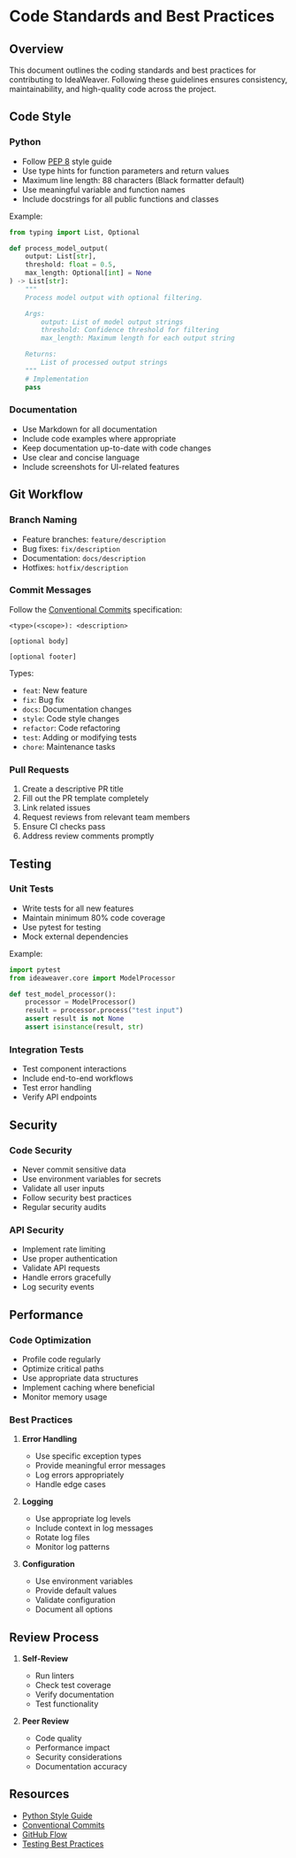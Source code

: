# Code Standards and Best Practices

## Overview

This document outlines the coding standards and best practices for contributing to IdeaWeaver. Following these guidelines ensures consistency, maintainability, and high-quality code across the project.

## Code Style

### Python

- Follow [PEP 8](https://peps.python.org/pep-0008/) style guide
- Use type hints for function parameters and return values
- Maximum line length: 88 characters (Black formatter default)
- Use meaningful variable and function names
- Include docstrings for all public functions and classes

Example:
```python
from typing import List, Optional

def process_model_output(
    output: List[str],
    threshold: float = 0.5,
    max_length: Optional[int] = None
) -> List[str]:
    """
    Process model output with optional filtering.

    Args:
        output: List of model output strings
        threshold: Confidence threshold for filtering
        max_length: Maximum length for each output string

    Returns:
        List of processed output strings
    """
    # Implementation
    pass
```

### Documentation

- Use Markdown for all documentation
- Include code examples where appropriate
- Keep documentation up-to-date with code changes
- Use clear and concise language
- Include screenshots for UI-related features

## Git Workflow

### Branch Naming

- Feature branches: `feature/description`
- Bug fixes: `fix/description`
- Documentation: `docs/description`
- Hotfixes: `hotfix/description`

### Commit Messages

Follow the [Conventional Commits](https://www.conventionalcommits.org/) specification:

```
<type>(<scope>): <description>

[optional body]

[optional footer]
```

Types:
- `feat`: New feature
- `fix`: Bug fix
- `docs`: Documentation changes
- `style`: Code style changes
- `refactor`: Code refactoring
- `test`: Adding or modifying tests
- `chore`: Maintenance tasks

### Pull Requests

1. Create a descriptive PR title
2. Fill out the PR template completely
3. Link related issues
4. Request reviews from relevant team members
5. Ensure CI checks pass
6. Address review comments promptly

## Testing

### Unit Tests

- Write tests for all new features
- Maintain minimum 80% code coverage
- Use pytest for testing
- Mock external dependencies

Example:
```python
import pytest
from ideaweaver.core import ModelProcessor

def test_model_processor():
    processor = ModelProcessor()
    result = processor.process("test input")
    assert result is not None
    assert isinstance(result, str)
```

### Integration Tests

- Test component interactions
- Include end-to-end workflows
- Test error handling
- Verify API endpoints

## Security

### Code Security

- Never commit sensitive data
- Use environment variables for secrets
- Validate all user inputs
- Follow security best practices
- Regular security audits

### API Security

- Implement rate limiting
- Use proper authentication
- Validate API requests
- Handle errors gracefully
- Log security events

## Performance

### Code Optimization

- Profile code regularly
- Optimize critical paths
- Use appropriate data structures
- Implement caching where beneficial
- Monitor memory usage

### Best Practices

1. **Error Handling**
   - Use specific exception types
   - Provide meaningful error messages
   - Log errors appropriately
   - Handle edge cases

2. **Logging**
   - Use appropriate log levels
   - Include context in log messages
   - Rotate log files
   - Monitor log patterns

3. **Configuration**
   - Use environment variables
   - Provide default values
   - Validate configuration
   - Document all options

## Review Process

1. **Self-Review**
   - Run linters
   - Check test coverage
   - Verify documentation
   - Test functionality

2. **Peer Review**
   - Code quality
   - Performance impact
   - Security considerations
   - Documentation accuracy

## Resources

- [Python Style Guide](https://peps.python.org/pep-0008/)
- [Conventional Commits](https://www.conventionalcommits.org/)
- [GitHub Flow](https://guides.github.com/introduction/flow/)
- [Testing Best Practices](https://docs.pytest.org/en/stable/goodpractices.html) 